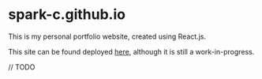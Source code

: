 # spark-c.github.io

This is my personal portfolio website, created using React.js.

This site can be found deployed [here](https://spark-c.github.io), although it is still a work-in-progress.

// TODO
